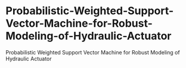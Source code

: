 # Probabilistic-Weighted-Support-Vector-Machine-for-Robust-Modeling-of-Hydraulic-Actuator
Probabilistic Weighted Support Vector Machine for Robust Modeling of Hydraulic Actuator
